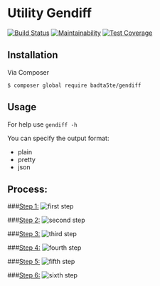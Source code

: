 # Utility Gendiff

[![Build Status](https://travis-ci.com/badta5te/project-lvl2-s471.svg?branch=master)](https://travis-ci.com/badta5te/project-lvl2-s471)
[![Maintainability](https://api.codeclimate.com/v1/badges/becdd78cafff293c6dba/maintainability)](https://codeclimate.com/github/badta5te/project-lvl2-s471/maintainability)
[![Test Coverage](https://api.codeclimate.com/v1/badges/becdd78cafff293c6dba/test_coverage)](https://codeclimate.com/github/badta5te/project-lvl2-s471/test_coverage)

## Installation
Via Composer

`$ composer global require badta5te/gendiff`

## Usage
For help use `gendiff -h`

You can specify the output format:
* plain
* pretty
* json

## Process:

###[Step 1:](https://asciinema.org/a/RlFv6NuiCreAsB9XNnRaJNgnL)
![first step](https://media.giphy.com/media/MdAcTfalku3OfFjycI/giphy.gif)

###[Step 2:](https://asciinema.org/a/oshWKWWFB47dEreQhkfCNbuqv)
![second step](https://media.giphy.com/media/gIMwHjJilrHSq6YxWT/giphy.gif)

###[Step 3:](https://asciinema.org/a/b8pLuKl35WdOor9KwIgXBFrgn)
![third step](https://media.giphy.com/media/h4BztZmMKA3GwEn4UE/giphy.gif)

###[Step 4:](https://asciinema.org/a/TJy69sX8m5q155qUhmHd8bshW)
![fourth step](https://media.giphy.com/media/fxZx81uIH78XRitNY2/giphy.gif)

###[Step 5:](https://asciinema.org/a/lcLj6li5EvC1VLJE9VufcoZkC)
![fifth step](https://media.giphy.com/media/QsmVS3wbNqzNOTUfX3/giphy.gif)

###[Step 6:](https://asciinema.org/a/1o9cZkfJPifoIj4tz07C2m9X9)
![sixth step](https://media.giphy.com/media/huPk6KMyBYN0LnhbNh/giphy.gif)